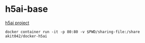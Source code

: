 # h5ai-base

[h5ai project](https://larsjung.de/h5ai/)

```
docker container run -it -p 80:80 -v $PWD/sharing-file:/share akit042/docker-h5ai
```
